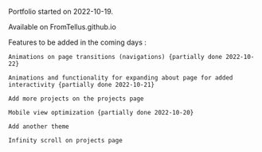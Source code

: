 Portfolio started on 2022-10-19. 

Available on FromTellus.github.io

Features to be added in the coming days : 

    Animations on page transitions (navigations) {partially done 2022-10-22}

    Animations and functionality for expanding about page for added interactivity {partially done 2022-10-21}

    Add more projects on the projects page

    Mobile view optimization {partially done 2022-10-20}

    Add another theme

    Infinity scroll on projects page

